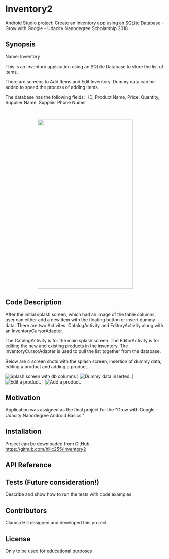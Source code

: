 # Inventory2
Android Studio project: Create an Inventory app using an SQLite Database - Grow with Google - Udacity Nanodegree Scholarship 2018

## Synopsis

Name:  Inventory

This is an Inventory application using an SQLite Database to store the list of items.  

There are screens to Add Items and Edit Inventory.  Dummy data can be added to speed the process of adding items.

The database has the following fields:  _ID, Product Name, Price, Quantity, Supplier Name, Supplier Phone Numer


</br>
<p align="center">
 <kbd><img width="300" height="533" src="readme_assets/inventoryvideo.gif"></kbd>
</p>

## Code Description

After the initial splash screen, which had an image of the table columns, user can either add a new item with the floating button or insert dummy data.  There are two Activites:  CatalogActivity and EditoryActivity along with an InventoryCursorAdapter.

The CatalogActivity is for the main splash screen.  The EditorActivity is for editing the new and existing products in the inventory.  The InventoryCursorAdapter is used to pull the list together from the database.

Below are 4 screen shots with the splash screen, insertion of dummy data, editing a product and adding a product.

![Splash screen with db columns](https://github.com/hillc255/Inventory2/blob/master/readme_assets/dbscreen.png) |
![Dummy data inserted.](https://github.com/hillc255/Inventory2/blob/master/readme_assets/dummydata.png) |
![Edit a product.](https://github.com/hillc255/Inventory2/blob/master/readme_assets/editproduct.png) |
![Add a product.](https://github.com/hillc255/Inventory2/blob/master/readme_assets/addproduct.png)

## Motivation

Application was assigned as the final project for the "Grow with Google - Udacity Nanodegree Android Basics."

## Installation

Project can be downloaded from GitHub.  
https://github.com/hillc255/Inventory2

## API Reference

## Tests (Future consideration!)

Describe and show how to run the tests with code examples.

## Contributors

Claudia Hill designed and developed this project.

## License

Only to be used for educational purposes
